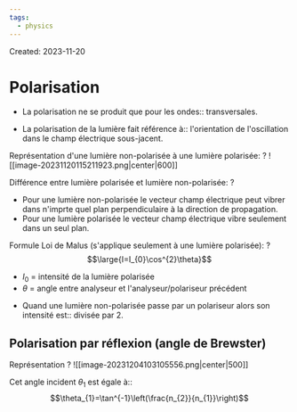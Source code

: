 ```yaml
---
tags:
  - physics
---
```

Created: 2023-11-20

# Polarisation
- La polarisation ne se produit que pour les ondes:: transversales.
<!--SR:!2023-12-13,15,248-->
- La polarisation de la lumière fait référence à:: l'orientation de l'oscillation dans le champ électrique sous-jacent.
<!--SR:!2023-12-08,9,190-->

Représentation d'une lumière non-polarisée à une lumière polarisée:
?
![[image-20231120115211923.png|center|600]]
<!--SR:!2023-12-28,25,250-->


Différence entre lumière polarisée et lumière non-polarisée:
?
- Pour une lumière non-polarisée le vecteur champ électrique peut vibrer dans n'imprte quel plan perpendiculaire à la direction de propagation.
- Pour une lumière polarisée le vecteur champ électrique vibre seulement dans un seul plan.
<!--SR:!2023-12-09,2,164-->


Formule Loi de Malus (s'applique seulement à une lumière polarisée):
?
$$\large{I=I_{0}\cos^{2}\theta}$$
- $I_{0}$ = intensité de la lumière polarisée
- $\theta$ = angle entre analyseur et l'analyseur/polariseur précédent
<!--SR:!2023-12-18,14,238-->

- Quand une lumière non-polarisée passe par un polariseur alors son intensité est:: divisée par 2.
<!--SR:!2023-12-19,15,238-->

## Polarisation par réflexion (angle de Brewster)

Représentation
?
![[image-20231204103105556.png|center|500]]
<!--SR:!2023-12-08,2,196-->

Cet angle incident $\theta_{1}$ est égale à::$$\theta_{1}=\tan^{-1}\left(\frac{n_{2}}{n_{1}}\right)$$
<!--SR:!2023-12-12,6,236-->